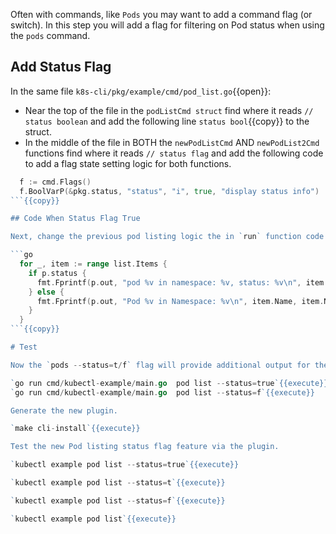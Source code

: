 Often with commands, like `Pods` you may want to add a command flag (or switch). In this step you will add a flag for filtering on Pod status when using the `pods` command.

## Add Status Flag

In the same file `k8s-cli/pkg/example/cmd/pod_list.go`{{open}}:

- Near the top of the file in the `podListCmd struct` find where it reads `// status boolean` and add the following line `status bool`{{copy}} to the struct.
- In the middle of the file in BOTH the `newPodListCmd` AND `newPodList2Cmd` functions find where it reads `// status flag` and add the following code to add a flag state setting logic for both functions.

```go
  f := cmd.Flags()
  f.BoolVarP(&pkg.status, "status", "i", true, "display status info")
```{{copy}}

## Code When Status Flag True

Next, change the previous pod listing logic the in `run` function code for the `for` loop such that when the status flag is true it will provide a different output.

```go
  for _, item := range list.Items {
    if p.status {
      fmt.Fprintf(p.out, "pod %v in namespace: %v, status: %v\n", item.Name, item.Namespace, item.Status.Phase)
    } else {
      fmt.Fprintf(p.out, "Pod %v in Namespace: %v\n", item.Name, item.Namespace)
    }
  }
```{{copy}}

# Test

Now the `pods --status=t/f` flag will provide additional output for the list.

`go run cmd/kubectl-example/main.go  pod list --status=true`{{execute}}
`go run cmd/kubectl-example/main.go  pod list --status=f`{{execute}}

Generate the new plugin.

`make cli-install`{{execute}}

Test the new Pod listing status flag feature via the plugin.

`kubectl example pod list --status=true`{{execute}}

`kubectl example pod list --status=t`{{execute}}

`kubectl example pod list --status=f`{{execute}}

`kubectl example pod list`{{execute}}

